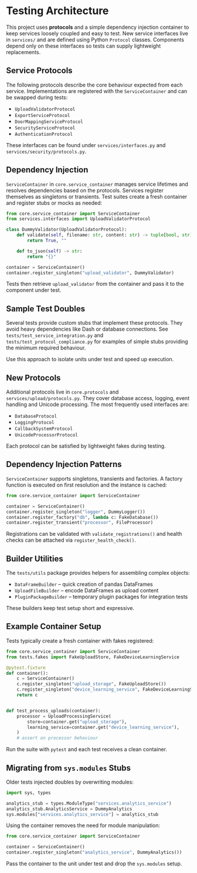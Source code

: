 # Testing Architecture

This project uses **protocols** and a simple dependency injection container to keep services loosely coupled and easy to test. New service interfaces live in `services/` and are defined using Python `Protocol` classes. Components depend only on these interfaces so tests can supply lightweight replacements.

## Service Protocols

The following protocols describe the core behaviour expected from each service. Implementations are registered with the `ServiceContainer` and can be swapped during tests:

- `UploadValidatorProtocol`
- `ExportServiceProtocol`
- `DoorMappingServiceProtocol`
- `SecurityServiceProtocol`
- `AuthenticationProtocol`

These interfaces can be found under `services/interfaces.py` and `services/security/protocols.py`.

## Dependency Injection

`ServiceContainer` in `core.service_container` manages service lifetimes and resolves dependencies based on the protocols. Services register themselves as singletons or transients. Test suites create a fresh container and register stubs or mocks as needed:

```python
from core.service_container import ServiceContainer
from services.interfaces import UploadValidatorProtocol

class DummyValidator(UploadValidatorProtocol):
    def validate(self, filename: str, content: str) -> tuple[bool, str]:
        return True, ""

    def to_json(self) -> str:
        return "{}"

container = ServiceContainer()
container.register_singleton("upload_validator", DummyValidator)
```

Tests then retrieve `upload_validator` from the container and pass it to the component under test.

## Sample Test Doubles

Several tests provide custom stubs that implement these protocols. They avoid heavy dependencies like Dash or database connections. See `tests/test_service_integration.py` and `tests/test_protocol_compliance.py` for examples of simple stubs providing the minimum required behaviour.

Use this approach to isolate units under test and speed up execution.

## New Protocols

Additional protocols live in `core.protocols` and `services/upload/protocols.py`.
They cover database access, logging, event handling and Unicode processing.  The
most frequently used interfaces are:

- `DatabaseProtocol`
- `LoggingProtocol`
- `CallbackSystemProtocol`
- `UnicodeProcessorProtocol`

Each protocol can be satisfied by lightweight fakes during testing.

## Dependency Injection Patterns

`ServiceContainer` supports singletons, transients and factories. A factory
function is executed on first resolution and the instance is cached:

```python
from core.service_container import ServiceContainer

container = ServiceContainer()
container.register_singleton("logger", DummyLogger())
container.register_factory("db", lambda c: FakeDatabase())
container.register_transient("processor", FileProcessor)
```

Registrations can be validated with `validate_registrations()` and health checks
can be attached via `register_health_check()`.

## Builder Utilities

The `tests/utils` package provides helpers for assembling complex objects:

- `DataFrameBuilder` – quick creation of pandas DataFrames
- `UploadFileBuilder` – encode DataFrames as upload content
- `PluginPackageBuilder` – temporary plugin packages for integration tests

These builders keep test setup short and expressive.

## Example Container Setup

Tests typically create a fresh container with fakes registered:

```python
from core.service_container import ServiceContainer
from tests.fakes import FakeUploadStore, FakeDeviceLearningService

@pytest.fixture
def container():
    c = ServiceContainer()
    c.register_singleton("upload_storage", FakeUploadStore())
    c.register_singleton("device_learning_service", FakeDeviceLearningService())
    return c


def test_process_uploads(container):
    processor = UploadProcessingService(
        store=container.get("upload_storage"),
        learning_service=container.get("device_learning_service"),
    )
    # assert on processor behaviour
```

Run the suite with `pytest` and each test receives a clean container.

## Migrating from `sys.modules` Stubs

Older tests injected doubles by overwriting modules:

```python
import sys, types

analytics_stub = types.ModuleType("services.analytics_service")
analytics_stub.AnalyticsService = DummyAnalytics
sys.modules["services.analytics_service"] = analytics_stub
```

Using the container removes the need for module manipulation:

```python
from core.service_container import ServiceContainer

container = ServiceContainer()
container.register_singleton("analytics_service", DummyAnalytics())
```

Pass the container to the unit under test and drop the `sys.modules` setup.
